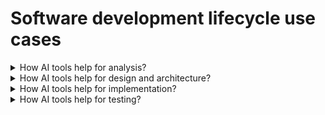 # Software development lifecycle use cases

<details>
  <summary>How AI tools help for analysis?</summary>

**Analysis** - Help with communication and business analysis tasks by saving time and improving the accuracy and clarity of the analysis outcomes.

_Use cases:_

- Transcribe and summarize client calls;
- Identify business requirements and processes;
- Generate user stories and wireframes;
- Create backlogs in Jira.

</details>

<details>
  <summary>How AI tools help for design and architecture?</summary>

**Design and Architecture** - Enhance the creativity and quality of the design and architecture outcomes.

_Use cases:_

- Generate mock-ups and prototypes based on the user stories and wireframes;
- Create architectural diagrams and models based on the business requirements and processes;
- Suggest optimal design patterns nd solutions.

</details>

<details>
  <summary>How AI tools help for implementation?</summary>

**Implementation** - Help with coding and development tasks by increasing the speed and efficiency of the coding and development outcomes.

_Use cases:_

- Generate code based on the user stories and architectural models;
- Suggest code improvements and best practices;
- Assist with debugging and refactoring.

</details>

<details>
  <summary>How AI tools help for testing?</summary>

**Testing** - Improve the reliability and security of the testing and deployment outcomes.

_Use cases:_

- Generate test cases and scripts based on the user stories and design specifications;
- Run automated tests and report the results;
- Configure and deploy the software using chatbots and scripts.

</details>
